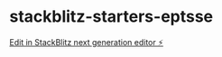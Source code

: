 # stackblitz-starters-eptsse

[Edit in StackBlitz next generation editor ⚡️](https://stackblitz.com/~/github.com/Shantanuu00/stackblitz-starters-eptsse)